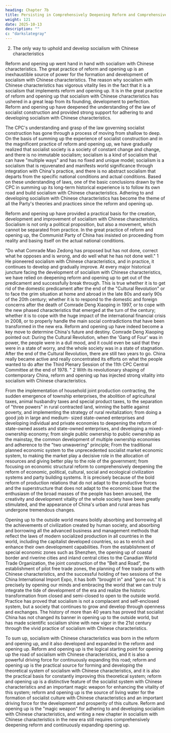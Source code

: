 ```yaml
---
heading: Chapter 7b
title: Persisting in Comprehensively Deepening Reform and Comprehensively Opening Up
weight: 121
date: 2025-10-13
description: ""
c: "darkslategray"
---
```



2. The only way to uphold and develop socialism with Chinese characteristics

Reform and opening up went hand in hand with socialism with Chinese characteristics. The great
practice of reform and opening up is an inexhaustible source of power for the formation and
development of socialism with Chinese characteristics. The reason why socialism with Chinese
characteristics has vigorous vitality lies in the fact that it is a socialism that implements reform and
opening up. It is in the great practice of reform and opening up that socialism with Chinese
characteristics has ushered in a great leap from its founding, development to perfection.
Reform and opening up have deepened the understanding of the law of socialist construction and
provided strong support for adhering to and developing socialism with Chinese characteristics. 

The
CPC's understanding and grasp of the law governing socialist construction has gone through a
process of moving from shallow to deep. On the basis of summing up the experience of socialist
construction and in the magnificent practice of reform and opening up, we have gradually realized
that socialist society is a society of constant change and change, and there is no immutable socialism;
socialism is a kind of socialism that can have "multiple ways" and has no fixed and unique model;
socialism is a socialism that is rejuvenated and manifests world significance through integration
with China's practice, and there is no abstract socialism that departs from the specific national
conditions and actual conditions. Based on these understanding of laws, one of the basic conclusions
drawn by the CPC in summing up its long-term historical experience is to follow its own road and
build socialism with Chinese characteristics. Adhering to and developing socialism with Chinese
characteristics has become the theme of all the Party's theories and practices since the reform and
opening up.

Reform and opening up have provided a practical basis for the creation, development and
improvement of socialism with Chinese characteristics. Socialism is not only a political proposition,
but also a movement, which cannot be separated from practice. In the great practice of reform and
opening up, the Communist Party of China has insisted on proceeding from reality and basing itself
on the actual national conditions.

"Do what Comrade Mao Zedong has proposed but has not done, correct what he opposes and is
wrong, and do well what he has not done well." 1 He pioneered socialism with Chinese
characteristics, and in practice, it continues to develop and gradually improve. At every major
historical juncture facing the development of socialism with Chinese characteristics, we have relied
on deepening reform and opening up to get out of the predicament and successfully break through.
This is true whether it is to get rid of the domestic predicament after the end of the "Cultural
Revolution" or to face the grim situation at home and abroad in the late 80s and early 90s of the 20th
century; whether it is to respond to the domestic and foreign concerns after the death of Comrade
Deng Xiaoping in 1997, or to cope with the new phased characteristics that emerged at the turn of
the century; whether it is to cope with the huge impact of the international financial crisis in 2008,
or to properly handle the main social contradictions that have been transformed in the new era.
Reform and opening up have indeed become a key move to determine China's future and destiny.
Comrade Deng Xiaoping pointed out: During the Cultural Revolution, when the 'Gang of Four' was
in power, the people were in a dull mood, and it could even be said that they were in a state of worry,
and the whole society was in a state of stagnation. After the end of the Cultural Revolution, there
are still two years to go. China really became active and really concentrated its efforts on what the
people wanted to do after the Third Plenary Session of the 11th CPC Central Committee at the end
of 1978. " 2 With its revolutionary shaping of contemporary China, reform and opening up has
injected strong vitality into socialism with Chinese characteristics.

From the implementation of household joint production contracting, the sudden emergence of
township enterprises, the abolition of agricultural taxes, animal husbandry taxes and special product
taxes, to the separation of "three powers" in rural contracted land, winning the battle against poverty,
and implementing the strategy of rural revitalization; from doing a good job in large and medium-
sized state-owned enterprises and developing individual and private economies to deepening the
reform of state-owned assets and state-owned enterprises, and developing a mixed-ownership
economy; from single public ownership to public ownership as the mainstay, the common
development of multiple ownership economies and adherence to the "two unwavering" principle;
From the traditional planned economic system to the unprecedented socialist market economic
system, to making the market play a decisive role in the allocation of resources and giving better
play to the role of the government; from focusing on economic structural reform to comprehensively
deepening the reform of economic, political, cultural, social and ecological civilization systems and
party building systems. It is precisely because of the bold reform of production relations that do not
adapt to the productive forces and the superstructure that does not adapt to the economic base that
the enthusiasm of the broad masses of the people has been aroused, the creativity and development
vitality of the whole society have been greatly stimulated, and the appearance of China's urban and
rural areas has undergone tremendous changes.

Opening up to the outside world means boldly absorbing and borrowing all the achievements of
civilization created by human society, and absorbing and borrowing all the advanced business and
management methods that reflect the laws of modern socialized production in all countries in the
world, including the capitalist developed countries, so as to enrich and enhance their own
development capabilities. From the establishment of special economic zones such as Shenzhen, the
opening up of coastal border and riverine cities and inland central cities to the Canadian World Trade
Organization, the joint construction of the "Belt and Road", the establishment of pilot free trade
zones, the planning of free trade ports with Chinese characteristics, and the successful holding of
two sessions of the China International Import Expo, it has both "brought in" and "gone out.” It is
precisely by opening our minds and embracing the world that we can truly integrate the tide of
development of the era and realize the historic transformation from closed and semi-closed to open
to the outside world. Practice has proved that socialism is not a complacent and self-enclosed system,
but a society that continues to grow and develop through openness and exchanges. The history of
more than 40 years has proved that socialist China has not changed its banner in opening up to the
outside world, but has made scientific socialism shine with new vigor in the 21st century through
the vivid practice of socialism with Chinese characteristics.

To sum up, socialism with Chinese characteristics was born in the reform and opening up, and it
also developed and expanded in the reform and opening up. Reform and opening up is the logical
starting point for opening up the road of socialism with Chinese characteristics, and it is also a
powerful driving force for continuously expanding this road; reform and opening up is the practical
source for forming and developing the theoretical system of socialism with Chinese characteristics,
and it is also the practical basis for constantly improving this theoretical system; reform and opening
up is a distinctive feature of the socialist system with Chinese characteristics and an important magic
weapon for enhancing the vitality of this system; reform and opening up is the source of living water
for the formation of socialist culture with Chinese characteristics and an important driving force for
the development and prosperity of this culture. Reform and opening up is the "magic weapon" for
adhering to and developing socialism with Chinese characteristics, and writing a new chapter in
socialism with Chinese characteristics in the new era still requires comprehensively deepening
reform and continuously expanding opening up.

